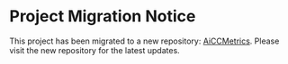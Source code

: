 # Project Migration Notice
This project has been migrated to a new repository: [AiCCMetrics](https://github.com/SummerColdWind/AiCCMetrics).
Please visit the new repository for the latest updates.

